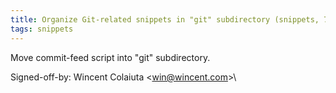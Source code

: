 ```yaml
---
title: Organize Git-related snippets in "git" subdirectory (snippets, 7ccfa8a)
tags: snippets
---
```


Move commit-feed script into "git" subdirectory.

Signed-off-by: Wincent Colaiuta &lt;win@wincent.com&gt;\
